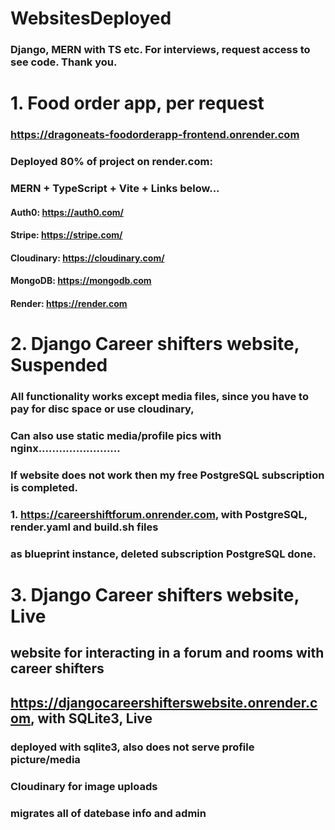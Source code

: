 
# WebsitesDeployed
### Django, MERN with TS etc. For interviews, request access to see code. Thank you. 

# 1. Food order app, per request
### https://dragoneats-foodorderapp-frontend.onrender.com
### Deployed 80% of project on render.com: 
### MERN + TypeScript + Vite + Links below...
#### Auth0: https://auth0.com/
#### Stripe: https://stripe.com/
#### Cloudinary: https://cloudinary.com/
#### MongoDB: https://mongodb.com
#### Render: https://render.com

# 2. Django Career shifters website, Suspended
### All functionality works except media files, since you have to pay for disc space or use cloudinary, 
### Can also use static media/profile pics with nginx........................
### If website does not work then my free PostgreSQL subscription is completed. 
### 1. https://careershiftforum.onrender.com, with PostgreSQL, render.yaml and build.sh files
### as blueprint instance, deleted subscription PostgreSQL done. 

# 3. Django Career shifters website, Live
## website for interacting in a forum and rooms with career shifters
## https://djangocareershifterswebsite.onrender.com, with SQLite3, Live
### deployed with sqlite3, also does not serve profile picture/media
### Cloudinary for image uploads
### migrates all of datebase info and admin
